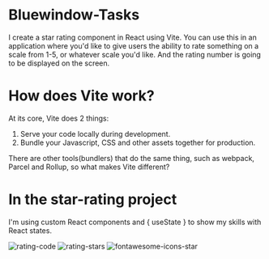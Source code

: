 # Bluewindow-Tasks

I create a star rating component in React using Vite. You can use this in an application where you'd like to give users the ability to rate something on a scale from 1-5, or whatever scale you'd like. And the rating number is going to be displayed on the screen.

# How does Vite work?
At its core, Vite does 2 things:

1. Serve your code locally during development.
2. Bundle your Javascript, CSS and other assets together for production.

There are other tools(bundlers) that do the same thing, such as webpack, Parcel and Rollup, so what makes Vite different?

# In the star-rating project 
I'm using custom React components and { useState } to show my skills with React states. 

![rating-code](https://user-images.githubusercontent.com/117073615/225870034-36c16936-b512-49b1-82ee-9572efd8d58a.png)
![rating-stars](https://user-images.githubusercontent.com/117073615/225870053-11eb1430-28f0-4f06-ba31-849e0ee0fd8e.png)
![fontawesome-icons-star](https://user-images.githubusercontent.com/117073615/225870067-d6a5c979-0137-40e5-ac63-dd45cbfbd4e5.png)
